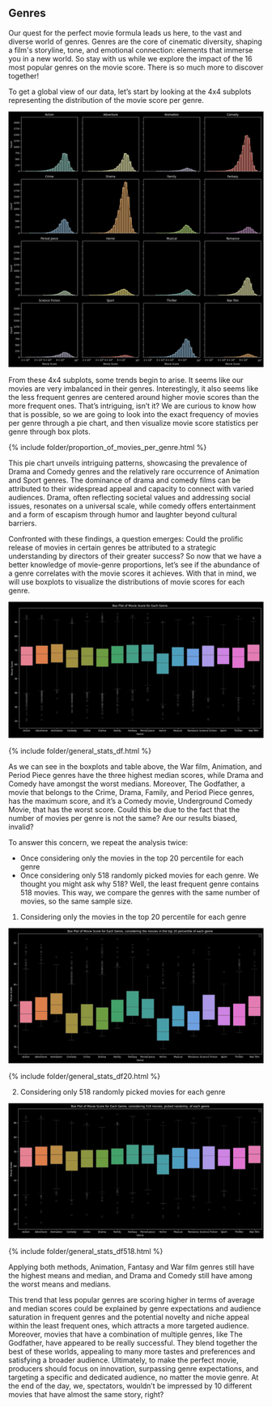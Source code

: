 ## Genres

Our quest for the perfect movie formula leads us here, to the vast and diverse world of genres. Genres are the core of cinematic diversity, shaping a film's storyline, tone, and emotional connection: elements that immerse you in a new world. 
So stay with us while we explore the impact of the 16 most popular genres on the movie score. There is so much more to discover together! 

To get a global view of our data, let’s start by looking at the 4x4 subplots representing the distribution of the movie score per genre.

![4x4 Plots](/assets/images/distribution_of_movie_score_per_genre.png)

From these 4x4 subplots, some trends begin to arise. It seems like our movies are very imbalanced in their genres. Interestingly, it also seems like the less frequent genres are centered around higher movie scores than the more frequent ones. That’s intriguing, isn’t it? We are curious to know how that is possible, so we are going to look into the exact frequency of movies per genre through a pie chart, and then visualize movie score statistics per genre through box plots. 

{% include folder/proportion_of_movies_per_genre.html %}

This pie chart unveils intriguing patterns, showcasing the prevalence of Drama and Comedy genres and the relatively rare occurrence of Animation and Sport genres. The dominance of drama and comedy films can be attributed to their widespread appeal and capacity to connect with varied audiences. Drama, often reflecting societal values and addressing social issues, resonates on a universal scale, while comedy offers entertainment and a form of escapism through humor and laughter beyond cultural barriers. 

Confronted with these findings, a question emerges: Could the prolific release of movies in certain genres be attributed to a strategic understanding by directors of their greater success? So now that we have a better knowledge of movie-genre proportions, let’s see if the abundance of a genre correlates with the movie scores it achieves. With that in mind, we will use boxplots to visualize the distributions of movie scores for each genre. 

![Box Plots All](/assets/images/box_plot_of_movie_score_per_genre.png)

{% include folder/general_stats_df.html %}

As we can see in the boxplots and table above, the War film, Animation, and Period Piece genres have the three highest median scores, while Drama and Comedy have amongst the worst medians. Moreover, The Godfather, a movie that belongs to the Crime, Drama, Family, and Period Piece genres, has the maximum score, and it’s a Comedy movie, Underground Comedy Movie, that has the worst score. 
Could this be due to the fact that the number of movies per genre is not the same? Are our results biased, invalid? 

To answer this concern, we repeat the analysis twice: 
* Once considering only the movies in the top 20 percentile for each genre
* Once considering only 518 randomly picked movies for each genre. We thought you might ask why 518? Well, the least frequent genre contains 518 movies. This way, we compare the genres with the same number of movies, so the same sample size. 

1. Considering only the movies in the top 20 percentile for each genre

![box_plot_of_movie_score_per_genre_top_20.png](/assets/images/box_plot_of_movie_score_per_genre_top_20.png)

{% include folder/general_stats_df20.html %}

2. Considering only 518 randomly picked movies for each genre

![box_plot_of_movie_score_per_genre_random_518.jpg](/assets/images/box_plot_of_movie_score_per_genre_random_518.png)

{% include folder/general_stats_df518.html %}

Applying both methods, Animation, Fantasy and War film genres still have the highest means and median, and Drama and Comedy still have among the worst means and medians.

This trend that less popular genres are scoring higher in terms of average and median scores could be explained by genre expectations and audience saturation in frequent genres and the potential novelty and niche appeal within the least frequent ones, which attracts a more targeted audience. Moreover, movies that have a combination of multiple genres, like The Godfather, have appeared to be really successful. They blend together the best of these worlds, appealing to many more tastes and preferences and satisfying a broader audience. Ultimately, to make the perfect movie, producers should focus on innovation, surpassing genre expectations, and targeting a specific and dedicated audience, no matter the movie genre. At the end of the day, we, spectators, wouldn’t be impressed by 10 different movies that have almost the same story, right?  


